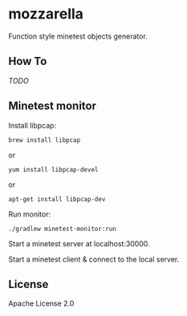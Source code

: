 # mozzarella

Function style minetest objects generator.

## How To

_TODO_

## Minetest monitor

Install libpcap:

```
brew install libpcap
```

or 

```
yum install libpcap-devel
```

or 

```
apt-get install libpcap-dev
```

Run monitor:

```
./gradlew minetest-monitor:run
```


Start a minetest server at localhost:30000.

Start a minetest client & connect to the local server.

## License

Apache License 2.0
